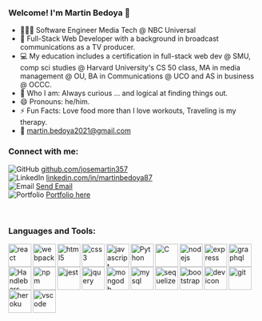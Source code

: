 ### Welcome! I'm Martin Bedoya 👋

- 👨🏽‍💻  Software Engineer Media Tech @ NBC Universal
- 🔭  Full-Stack Web Developer with a background in broadcast communications as a TV producer. 
- 💻  My education includes a certification in full-stack web dev @ SMU, comp sci studies @ Harvard University's CS 50 class, MA in media management @ OU, BA in Communications @ UCO and AS in business @ OCCC.
- 🤔  Who I am: Always curious ... and logical at finding things out.
- 😄  Pronouns: he/him.
- ⚡   Fun Facts: Love food more than I love workouts, Traveling is my therapy.
- 📩  martin.bedoya2021@gmail.com

### Connect with me:

<img alt="GitHub" src="https://img.icons8.com/fluency/26/000000/github.png"/> <a href="https://github.com/josemartin357"> github.com/josemartin357</a>
<br>
<img alt="LinkedIn" src="https://img.icons8.com/external-justicon-flat-justicon/26/000000/external-linkedin-social-media-justicon-flat-justicon.png"/> <a href="https://www.linkedin.com/in/martinbedoya87"> linkedin.com/in/martinbedoya87</a>
<br>
<img alt="Email" src="https://img.icons8.com/fluency/26/000000/email.png"/> <a href = "mailto: martin.bedoya2021@gmail.com">Send Email</a>
<br>
<img alt="Portfolio" src="https://img.icons8.com/external-kiranshastry-lineal-color-kiranshastry/26/000000/external-portfolio-advertising-kiranshastry-lineal-color-kiranshastry.png"/> <a href="https://josemartin357.github.io/react-portfolio/"> Portfolio here</a>

<br>

### Languages and Tools:

<img align="left" alt="react" width="46px" src="https://cdn.jsdelivr.net/gh/devicons/devicon/icons/react/react-original-wordmark.svg" />
<img align="left" alt="webpack" width="46px" src="https://cdn.jsdelivr.net/gh/devicons/devicon/icons/webpack/webpack-original-wordmark.svg" />
<img align="left" alt="html5" width="46px" src="https://cdn.jsdelivr.net/gh/devicons/devicon/icons/html5/html5-original-wordmark.svg" />
<img align="left" alt="css3" width="46px" src="https://cdn.jsdelivr.net/gh/devicons/devicon/icons/css3/css3-original-wordmark.svg" />
<img align="left" alt="javascript" width="46px" src="https://cdn.jsdelivr.net/gh/devicons/devicon/icons/javascript/javascript-original.svg" />
<img align="left" alt="Python" width="46px" src="https://cdn.jsdelivr.net/gh/devicons/devicon/icons/python/python-original-wordmark.svg" />
<img align="left" alt="C" width="46px" src="https://cdn.jsdelivr.net/gh/devicons/devicon/icons/c/c-original.svg" />
<img align="left" alt="nodejs" width="46px" src="https://cdn.jsdelivr.net/gh/devicons/devicon/icons/nodejs/nodejs-original-wordmark.svg" />
<img align="left" alt="express" width="46px" src="https://cdn.jsdelivr.net/gh/devicons/devicon/icons/express/express-original-wordmark.svg" />
<img align="left" alt="graphql" width="46px" src="https://cdn.jsdelivr.net/gh/devicons/devicon/icons/graphql/graphql-plain-wordmark.svg" />
<img align="left" alt="Handlebars" width="46px" src="https://cdn.jsdelivr.net/gh/devicons/devicon/icons/handlebars/handlebars-original-wordmark.svg" />
<img align="left" alt="npm" width="46px" src="https://cdn.jsdelivr.net/gh/devicons/devicon/icons/npm/npm-original-wordmark.svg" />
<img align="left" alt="jest" width="46px" src="https://cdn.jsdelivr.net/gh/devicons/devicon/icons/jest/jest-plain.svg" />
<img align="left" alt="jquery" width="46px" src="https://cdn.jsdelivr.net/gh/devicons/devicon/icons/jquery/jquery-original-wordmark.svg" />
<img align="left" alt="mongodb" width="46px" src="https://cdn.jsdelivr.net/gh/devicons/devicon/icons/mongodb/mongodb-original-wordmark.svg" />
<img align="left" alt="mysql" width="46px" src="https://cdn.jsdelivr.net/gh/devicons/devicon/icons/mysql/mysql-original-wordmark.svg" />
<img align="left" alt="sequelize" width="46px" src="https://cdn.jsdelivr.net/gh/devicons/devicon/icons/sequelize/sequelize-original-wordmark.svg" />
<img align="left" alt="bootstrap" width="46px" src="https://cdn.jsdelivr.net/gh/devicons/devicon/icons/bootstrap/bootstrap-plain-wordmark.svg" />
<img align="left" alt="devicon" width="46px" src="https://cdn.jsdelivr.net/gh/devicons/devicon/icons/devicon/devicon-original-wordmark.svg" />
<img align="left" alt="git" width="46px" src="https://cdn.jsdelivr.net/gh/devicons/devicon/icons/git/git-original-wordmark.svg" />
<img align="left" alt="heroku" width="46px" src="https://cdn.jsdelivr.net/gh/devicons/devicon/icons/heroku/heroku-plain-wordmark.svg" />
<img align="left" alt="vscode" width="46px" src="https://cdn.jsdelivr.net/gh/devicons/devicon/icons/vscode/vscode-original.svg" />


